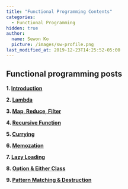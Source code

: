 ```yaml
---
title: "Functional Programming Contents"
categories:
  - Functional Programming
hidden: true
author:
  name: Sewon Ko
  picture: /images/sw-profile.png
last_modified_at: 2019-12-23T14:25:52-05:00
---
```


## Functional programming posts

**1. [Introduction](https://dream365.github.io/functional%20programming/fp-introduction/)**  

**2. [Lambda](https://dream365.github.io/functional%20programming/fp-lambda/)**  

**3. [Map, Reduce, Filter](https://dream365.github.io/functional%20programming/fp-map-reduce-filter/)**  

**4. [Recursive Function](https://dream365.github.io/functional%20programming/fp-recursive-function/)**  

**5. [Currying](https://dream365.github.io/functional%20programming/fp-currying/)**  

**6. [Memozation](https://dream365.github.io/functional%20programming/fp-memoization/)**  

**7. [Lazy Loading](https://dream365.github.io/functional%20programming/fp-lazy-loading/)**  

**8. [Option & Either Class](https://dream365.github.io/functional%20programming/fp-option-either/)**  

**9. [Pattern Matching & Destruction](https://dream365.github.io/functional%20programming/fp-pattern-matching-destructuring/)**  

